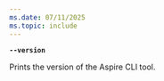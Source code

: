 ```yaml
---
ms.date: 07/11/2025
ms.topic: include
---
```

**`--version`**

  Prints the version of the Aspire CLI tool.
